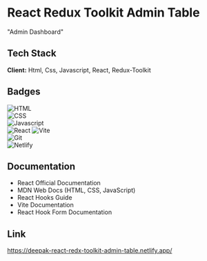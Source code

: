 
# React Redux Toolkit Admin Table

"Admin Dashboard"




## Tech Stack

**Client:**  Html, Css, Javascript, React, Redux-Toolkit





## Badges

![HTML](https://img.shields.io/badge/HTML-5-blue)  
![CSS](https://img.shields.io/badge/CSS-3-blue)  
![Javascript](https://img.shields.io/badge/JavaScript-ES6-yellow)   
![React](https://img.shields.io/badge/React-19-blue) 
![Vite](https://img.shields.io/badge/Vite-4-purple)  
![Git](https://img.shields.io/badge/Git-Version--Control-red)  
![Netlify](https://img.shields.io/badge/Deployed%20on-Netlify-brightgreen)





## Documentation

- React Official Documentation
- MDN Web Docs (HTML, CSS, JavaScript)
- React Hooks Guide
- Vite Documentation
- React Hook Form Documentation





## Link 

https://deepak-react-redx-toolkit-admin-table.netlify.app/
